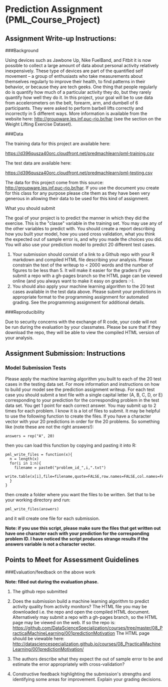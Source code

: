 #  Prediction Assignment (PML_Course_Project)

## Assignment Write-up Instructions:

###Background

Using devices such as Jawbone Up, Nike FuelBand, and Fitbit it is now possible to collect a large amount of data about personal activity relatively inexpensively. These type of devices are part of the quantified self movement – a group of enthusiasts who take measurements about themselves regularly to improve their health, to find patterns in their behavior, or because they are tech geeks. One thing that people regularly do is quantify how much of a particular activity they do, but they rarely quantify how well they do it. In this project, your goal will be to use data from accelerometers on the belt, forearm, arm, and dumbell of 6 participants. They were asked to perform barbell lifts correctly and incorrectly in 5 different ways. More information is available from the website here: http://groupware.les.inf.puc-rio.br/har (see the section on the Weight Lifting Exercise Dataset). 


###Data 

The training data for this project are available here: 

https://d396qusza40orc.cloudfront.net/predmachlearn/pml-training.csv

The test data are available here: 

https://d396qusza40orc.cloudfront.net/predmachlearn/pml-testing.csv

The data for this project come from this source: http://groupware.les.inf.puc-rio.br/har. If you use the document you create for this class for any purpose please cite them as they have been very generous in allowing their data to be used for this kind of assignment. 

What you should submit

The goal of your project is to predict the manner in which they did the exercise. This is the "classe" variable in the training set. You may use any of the other variables to predict with. You should create a report describing how you built your model, how you used cross validation, what you think the expected out of sample error is, and why you made the choices you did. You will also use your prediction model to predict 20 different test cases. 

1. Your submission should consist of a link to a Github repo with your R markdown and compiled HTML file describing your analysis. Please constrain the text of the writeup to < 2000 words and the number of figures to be less than 5. It will make it easier for the graders if you submit a repo with a gh-pages branch so the HTML page can be viewed online (and you always want to make it easy on graders :-).
2. You should also apply your machine learning algorithm to the 20 test cases available in the test data above. Please submit your predictions in appropriate format to the programming assignment for automated grading. See the programming assignment for additional details. 

###Reproducibility 

Due to security concerns with the exchange of R code, your code will not be run during the evaluation by your classmates. Please be sure that if they download the repo, they will be able to view the compiled HTML version of your analysis. 


## Assignment Submission: Instructions

### Model Submission Tests 
Please apply the machine learning algorithm you built to each of the 20 test cases in the testing data set. For more information and instructions on how to build your model see the prediction assignment writeup. For each test case you should submit a text file with a single capital letter (A, B, C, D, or E) corresponding to your prediction for the corresponding problem in the test data set. You get 1 point for each correct answer. You may submit up to 2 times for each problem. I know it is a lot of files to submit. It may be helpful to use the following function to create the files. If you have a character vector with your 20 predictions in order for the 20 problems. So something like (note these are not the right answers!):

```
answers = rep("A", 20)
```

then you can load this function by copying and pasting it into R:

```
pml_write_files = function(x){
  n = length(x)
  for(i in 1:n){
    filename = paste0("problem_id_",i,".txt")
    write.table(x[i],file=filename,quote=FALSE,row.names=FALSE,col.names=FALSE)
  }
}
```

then create a folder where you want the files to be written. Set that to be your working directory and run:

``` 
pml_write_files(answers)
```

and it will create one file for each submission.

**Note: if you use this script, please make sure the files that get written out have one character each with your prediction for the corresponding problem ID. I have noticed the script produces strange results if the answers variable is not a character vector.**

## Points to Meet for Assessment  Guidelines

###Evaluation/feedback on the above work

**Note: filled out during the evaluation phase.**

1. The github repo submitted

2. Does the submission build a machine learning algorithm to predict activity quality from activity monitors? The HTML file you may be downloaded i.e. the repo and open the compiled HTML document. Alternatively may submit a repo with a gh-pages branch, so the HTML page may be viewed on the web. If so the repo is: 
https://github.com/DataScienceSpecialization/courses/tree/master/08_PracticalMachineLearning/001predictionMotivation
The HTML page should be viewable here: 
http://datasciencespecialization.github.io/courses/08_PracticalMachineLearning/001predictionMotivation/

3. The authors describe what they expect the out of sample error to be and estimate the error appropriately with cross-validation?

4. Constructive feedback highlighting the submission's strengths and identifying some areas for improvement. Explain your grading decisions.

